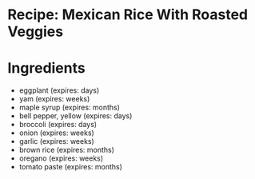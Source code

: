 Recipe: Mexican Rice With Roasted Veggies
=========================================

Ingredients
===========

- eggplant (expires: days)
- yam (expires: weeks)
- maple syrup (expires: months)
- bell pepper, yellow (expires: days)
- broccoli (expires: days)
- onion (expires: weeks)
- garlic (expires: weeks)
- brown rice (expires: months)
- oregano (expires: weeks)
- tomato paste (expires: months)
